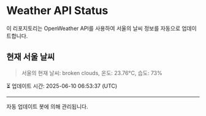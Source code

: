 
# Weather API Status

이 리포지토리는 OpenWeather API를 사용하여 서울의 날씨 정보를 자동으로 업데이트합니다.

## 현재 서울 날씨
> 서울의 현재 날씨: broken clouds, 온도: 23.76°C, 습도: 73%

⏳ 업데이트 시간: 2025-06-10 06:53:37 (UTC)

---
자동 업데이트 봇에 의해 관리됩니다.
